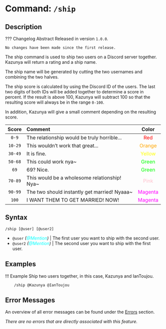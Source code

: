 # **Command:** `/ship`

## **Description**

??? Changelog Abstract
    Released in version `1.0.0`.

    No changes have been made since the first release.

The ship command is used to ship two users on a Discord server together. Kazunya will return a rating and a ship name.

The ship name will be generated by cutting the two usernames and combining the two halves.

The ship score is calculated by using the Discord ID of the users. The last two digits of both IDs will be added together to determine a score in percent. If the result is above 100, Kazunya will subtract 100 so that the resulting score will always be in the range `0-100`.

In addition, Kazunya will give a small comment depending on the resulting score.

| Score | Comment | Color
|:-:|:-|:-:
| `0-9` | The relationship would be truly horrible... | <span style="color:red">Red</span>
| `10-29` | This wouldn’t work that great... | <span style="color:orange">Orange</span>
| `30-49` | It is fine. | <span style="color:yellow">Yellow</span>
| `50-68` | This could work nya~ | <span style="color:lime">Green</span>
| `69` | 69? Nice. | <span style="color:lime">Green</span>
| `70-89` | This would be a wholesome relationship! Nya~ | <span style="color:pink">Pink</span>
| `90-99` | The two should instantly get married! Nyaaa~ | <span style="color:magenta">Magenta</span>
| `100` | I WANT THEM TO GET MARRIED! NOW! | <span style="color:magenta">Magenta</span>

## **Syntax**

    /ship [@user] [@user2]

- `@user` *(<span style="color:aqua">@Mention</span>)* | The first user you want to ship with the second user.
- `@user2` *(<span style="color:aqua">@Mention</span>)* | The second user you want to ship with the first user.

## **Examples**

!!! Example
    Ship two users together, in this case, Kazunya and IanToujou.

        /ship @Kazunya @IanToujou

## **Error Messages**

An overview of all error messages can be found under the <a href="/errors/">Errors</a> section.

*There are no errors that are directly associated with this feature.*
